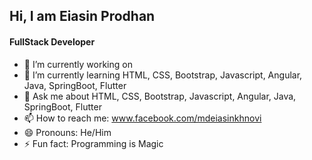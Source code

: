 ## Hi, I am Eiasin Prodhan
#### FullStack Developer
- 🔭 I’m currently working on 
- 🌱 I’m currently learning HTML, CSS, Bootstrap, Javascript, Angular, Java, SpringBoot, Flutter
- 💬 Ask me about HTML, CSS, Bootstrap, Javascript, Angular, Java, SpringBoot, Flutter
- 📫 How to reach me: www.facebook.com/mdeiasinkhnovi
- 😄 Pronouns: He/Him
- ⚡ Fun fact: Programming is Magic

